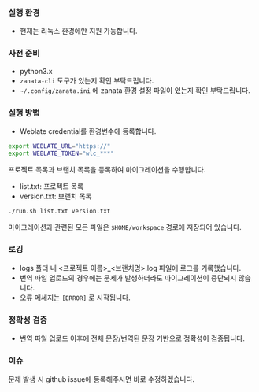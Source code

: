 ### 실행 환경
- 현재는 리눅스 환경에만 지원 가능합니다. 

### 사전 준비
- python3.x
- `zanata-cli` 도구가 있는지 확인 부탁드립니다.
- `~/.config/zanata.ini` 에 zanata 환경 설정 파일이 있는지 확인 부탁드립니다. 

### 실행 방법
- Weblate credential를 환경변수에 등록합니다. 
```bash
export WEBLATE_URL="https://"
export WEBLATE_TOKEN="wlc_***"

```

프로젝트 목록과 브랜치 목록을 등록하여 마이그레이션을 수행합니다. 
- list.txt: 프로젝트 목록
- version.txt: 브랜치 목록 
```bash
./run.sh list.txt version.txt
```

마이그레이션과 관련된 모든 파일은 `$HOME/workspace` 경로에 저장되어 있습니다. 

### 로깅 
- logs 폴더 내 <프로젝트 이름>_<브랜치명>.log 파일에 로그를 기록했습니다. 
- 번역 파일 업로드의 경우에는 문제가 발생하더라도 마이그레이션이 중단되지 않습니다. 
- 오류 메세지는 `[ERROR]` 로 시작됩니다.

### 정확성 검증
- 번역 파일 업로드 이후에 전체 문장/번역된 문장 기반으로 정확성이 검증됩니다.

### 이슈
문제 발생 시 github issue에 등록해주시면 바로 수정하겠습니다.
